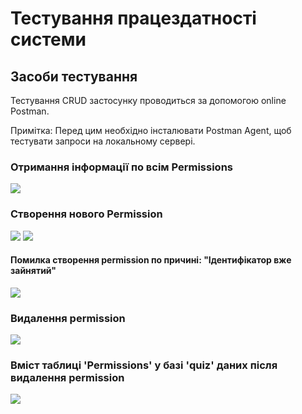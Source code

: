 # Тестування працездатності системи



## Засоби тестування
Тестування CRUD застосунку проводиться за допомогою online Postman.

Примітка: Перед цим необхідно інсталювати Postman Agent, щоб тестувати запроси на локальному сервері.

### Отримання інформації по всім Permissions

<img src="./lab6/get.png">

### Створення нового Permission

<img src="./lab6/post1.png">

<img src="./lab6/post2.png">

#### Помилка створення permission по причині: "Ідентифікатор вже зайнятий"

<img src="./lab6/error.png">

### Видалення permission

<img src="./lab6/delete.png">

### Вміст таблиці 'Permissions' у базі 'quiz' даних після видалення permission

<img src="./lab6/get-after-del.png">















